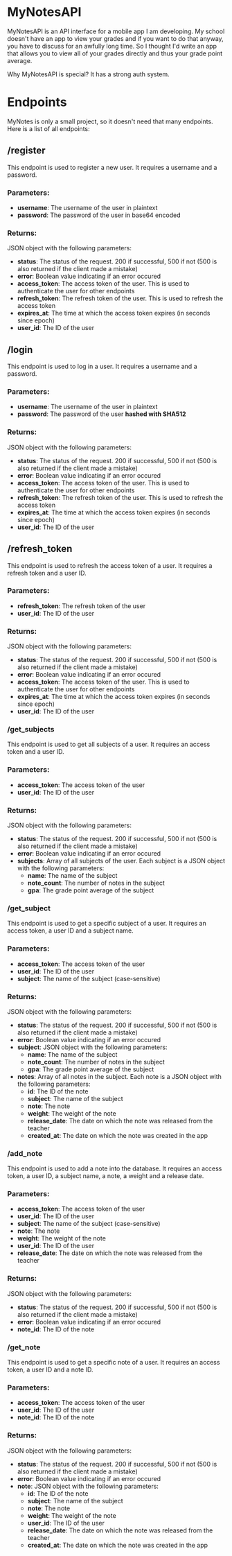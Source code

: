 # MyNotesAPI

MyNotesAPI is an API interface for a mobile app I am developing. My school doesn't have an app to view your grades and
if you want to do that anyway, you have to discuss for an awfully long time. So I thought I'd write an app that allows
you to view all of your grades directly and thus your grade point average. 

Why MyNotesAPI is special? It has a strong auth system.

# Endpoints

MyNotes is only a small project, so it doesn't need that many endpoints.
Here is a list of all endpoints:

## /register

This endpoint is used to register a new user. It requires a username and a password.

### Parameters:

- <strong>username</strong>: The username of the user in plaintext
- <strong>password</strong>: The password of the user in base64 encoded

### Returns:

JSON object with the following parameters:

- <strong>status</strong>: The status of the request. 200 if successful, 500 if not (500 is also returned if the client
  made a mistake)
- <strong>error</strong>: Boolean value indicating if an error occured
- <strong>access_token</strong>: The access token of the user. This is used to authenticate the user for other endpoints
- <strong>refresh_token</strong>: The refresh token of the user. This is used to refresh the access token
- <strong>expires_at</strong>: The time at which the access token expires (in seconds since epoch)
- <strong>user_id</strong>: The ID of the user

## /login

This endpoint is used to log in a user. It requires a username and a password.

### Parameters:

- <strong>username</strong>: The username of the user in plaintext
- <strong>password</strong>: The password of the user <strong>hashed with SHA512</strong>

### Returns:

JSON object with the following parameters:

- <strong>status</strong>: The status of the request. 200 if successful, 500 if not (500 is also returned if the client
  made a mistake)
- <strong>error</strong>: Boolean value indicating if an error occured
- <strong>access_token</strong>: The access token of the user. This is used to authenticate the user for other endpoints
- <strong>refresh_token</strong>: The refresh token of the user. This is used to refresh the access token
- <strong>expires_at</strong>: The time at which the access token expires (in seconds since epoch)
- <strong>user_id</strong>: The ID of the user

## /refresh_token

This endpoint is used to refresh the access token of a user. It requires a refresh token and a user ID.

### Parameters:

- <strong>refresh_token</strong>: The refresh token of the user
- <strong>user_id</strong>: The ID of the user

### Returns:

JSON object with the following parameters:

- <strong>status</strong>: The status of the request. 200 if successful, 500 if not (500 is also returned if the client
  made a mistake)
- <strong>error</strong>: Boolean value indicating if an error occured
- <strong>access_token</strong>: The access token of the user. This is used to authenticate the user for other endpoints
- <strong>expires_at</strong>: The time at which the access token expires (in seconds since epoch)
- <strong>user_id</strong>: The ID of the user

### /get_subjects

This endpoint is used to get all subjects of a user. It requires an access token and a user ID.

### Parameters:

- <strong>access_token</strong>: The access token of the user
- <strong>user_id</strong>: The ID of the user

### Returns:

JSON object with the following parameters:

- <strong>status</strong>: The status of the request. 200 if successful, 500 if not (500 is also returned if the client
  made a mistake)
- <strong>error</strong>: Boolean value indicating if an error occured
- <strong>subjects</strong>: Array of all subjects of the user. Each subject is a JSON object with the following
  parameters:
    - <strong>name</strong>: The name of the subject
    - <strong>note_count</strong>: The number of notes in the subject
    - <strong>gpa</strong>: The grade point average of the subject

### /get_subject

This endpoint is used to get a specific subject of a user. It requires an access token, a user ID and a subject name.

### Parameters:

- <strong>access_token</strong>: The access token of the user
- <strong>user_id</strong>: The ID of the user
- <strong>subject</strong>: The name of the subject (case-sensitive)

### Returns:

JSON object with the following parameters:

- <strong>status</strong>: The status of the request. 200 if successful, 500 if not (500 is also returned if the client
  made a mistake)
- <strong>error</strong>: Boolean value indicating if an error occured
- <strong>subject</strong>: JSON object with the following parameters:
    - <strong>name</strong>: The name of the subject
    - <strong>note_count</strong>: The number of notes in the subject
    - <strong>gpa</strong>: The grade point average of the subject
- <strong>notes</strong>: Array of all notes in the subject. Each note is a JSON object with the following parameters:
    - <strong>id</strong>: The ID of the note
    - <strong>subject</strong>: The name of the subject
    - <strong>note</strong>: The note
    - <strong>weight</strong>: The weight of the note
    - <strong>release_date</strong>: The date on which the note was released from the teacher
    - <strong>created_at</strong>: The date on which the note was created in the app

### /add_note

This endpoint is used to add a note into the database. It requires an access token, a user ID, a subject name, a note,
a weight and a release date.

### Parameters:

- <strong>access_token</strong>: The access token of the user
- <strong>user_id</strong>: The ID of the user
- <strong>subject</strong>: The name of the subject (case-sensitive)
- <strong>note</strong>: The note
- <strong>weight</strong>: The weight of the note
- <strong>user_id</strong>: The ID of the user
- <strong>release_date</strong>: The date on which the note was released from the teacher

### Returns:

JSON object with the following parameters:

- <strong>status</strong>: The status of the request. 200 if successful, 500 if not (500 is also returned if the client
  made a mistake)
- <strong>error</strong>: Boolean value indicating if an error occured
- <strong>note_id</strong>: The ID of the note

### /get_note

This endpoint is used to get a specific note of a user. It requires an access token, a user ID and a note ID.

### Parameters:

- <strong>access_token</strong>: The access token of the user
- <strong>user_id</strong>: The ID of the user
- <strong>note_id</strong>: The ID of the note

### Returns:

JSON object with the following parameters:

- <strong>status</strong>: The status of the request. 200 if successful, 500 if not (500 is also returned if the client
  made a mistake)
- <strong>error</strong>: Boolean value indicating if an error occured
- <strong>note</strong>: JSON object with the following parameters:
    - <strong>id</strong>: The ID of the note
    - <strong>subject</strong>: The name of the subject
    - <strong>note</strong>: The note
    - <strong>weight</strong>: The weight of the note
    - <strong>user_id</strong>: The ID of the user
    - <strong>release_date</strong>: The date on which the note was released from the teacher
    - <strong>created_at</strong>: The date on which the note was created in the app
